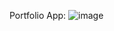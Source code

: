 Portfolio App:
![image](https://github.com/user-attachments/assets/f79c112e-a1d5-4779-aa2a-d333f2d6c7ee)

